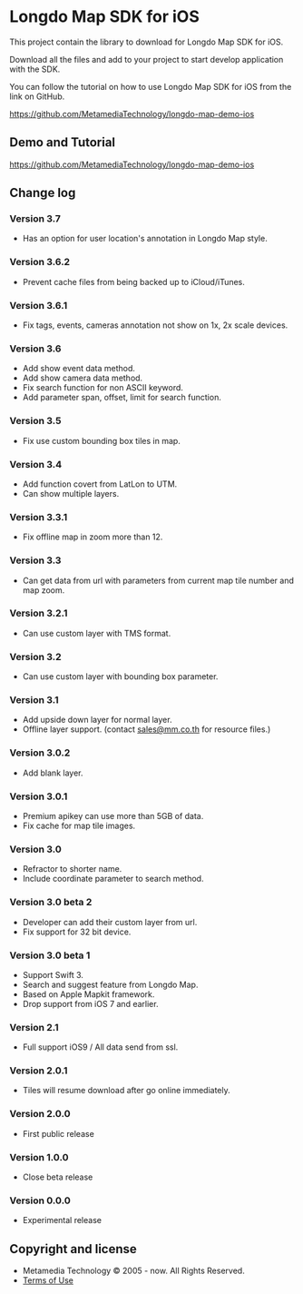# Longdo Map SDK for iOS
This project contain the library to download for Longdo Map SDK for iOS.

Download all the files and add to your project to start develop application with the SDK.

You can follow the tutorial on how to use Longdo Map SDK for iOS from the link on GitHub.

https://github.com/MetamediaTechnology/longdo-map-demo-ios

## Demo and Tutorial
https://github.com/MetamediaTechnology/longdo-map-demo-ios

## Change log

### Version 3.7
* Has an option for user location's annotation in Longdo Map style.

### Version 3.6.2
* Prevent cache files from being backed up to iCloud/iTunes.

### Version 3.6.1
* Fix tags, events, cameras annotation not show on 1x, 2x scale devices.

### Version 3.6
* Add show event data method.
* Add show camera data method.
* Fix search function for non ASCII keyword.
* Add parameter span, offset, limit for search function.

### Version 3.5
* Fix use custom bounding box tiles in map.

### Version 3.4
* Add function covert from LatLon to UTM.
* Can show multiple layers.

### Version 3.3.1
* Fix offline map in zoom more than 12.

### Version 3.3
* Can get data from url with parameters from current map tile number and map zoom.

### Version 3.2.1
* Can use custom layer with TMS format.

### Version 3.2
* Can use custom layer with bounding box parameter.

### Version 3.1
* Add upside down layer for normal layer.
* Offline layer support. (contact sales@mm.co.th for resource files.)

### Version 3.0.2
* Add blank layer.

### Version 3.0.1
* Premium apikey can use more than 5GB of data.
* Fix cache for map tile images.

### Version 3.0
* Refractor to shorter name.
* Include coordinate parameter to search method.

### Version 3.0 beta 2
* Developer can add their custom layer from url.
* Fix support for 32 bit device.

### Version 3.0 beta 1
* Support Swift 3.
* Search and suggest feature from Longdo Map.
* Based on Apple Mapkit framework.
* Drop support from iOS 7 and earlier.

### Version 2.1
* Full support iOS9 / All data send from ssl.

### Version 2.0.1
* Tiles will resume download after go online immediately.

### Version 2.0.0
* First public release

### Version 1.0.0
* Close beta release

### Version 0.0.0
* Experimental release

## Copyright and license
  * Metamedia Technology © 2005 - now. All Rights Reserved.
  * [Terms of Use](LICENSE.md)
